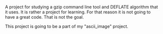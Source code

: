 A project for studying a gzip command line tool and DEFLATE algorithm that it uses. It is rather a project for learning. For that reason it is not going to have a great code. That is not the goal.

This project is going to be a part of my "ascii_image" project.
